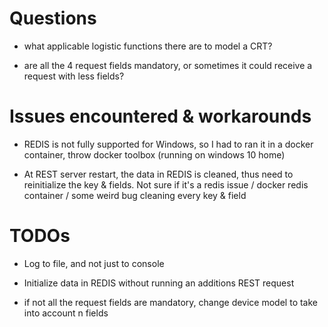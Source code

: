 # Questions

- what applicable logistic functions there are to model a CRT?

- are all the 4 request fields mandatory, or sometimes it could receive a request with less fields?

# Issues encountered & workarounds

- REDIS is not fully supported for Windows, so I had to ran it in a docker container, throw docker toolbox (running on windows 10 home)

- At REST server restart, the data in REDIS is cleaned, thus need to reinitialize the key & fields. Not sure if it's a redis issue / docker redis container / some weird bug cleaning every key & field

# TODOs

- Log to file, and not just to console

- Initialize data in REDIS without running an additions REST request

- if not all the request fields are mandatory, change device model to take into account n fields
